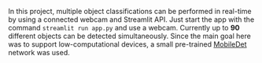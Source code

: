 In this project, multiple object classifications can be performed in real-time by using a connected webcam and Streamlit API. Just start the app with the command `streamlit run app.py` and use a webcam.
Currently up to **90** different objects can be detected simultaneously. Since the main goal here was to support low-computational devices, a small pre-trained [MobileDet](https://arxiv.org/abs/2004.14525) network was used.
